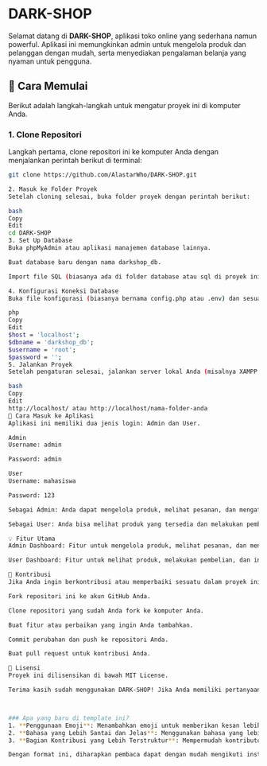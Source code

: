 # DARK-SHOP

Selamat datang di **DARK-SHOP**, aplikasi toko online yang sederhana namun powerful. Aplikasi ini memungkinkan admin untuk mengelola produk dan pelanggan dengan mudah, serta menyediakan pengalaman belanja yang nyaman untuk pengguna.

## 🚀 Cara Memulai

Berikut adalah langkah-langkah untuk mengatur proyek ini di komputer Anda.

### 1. **Clone Repositori**

Langkah pertama, clone repositori ini ke komputer Anda dengan menjalankan perintah berikut di terminal:

```bash
git clone https://github.com/AlastarWho/DARK-SHOP.git

2. Masuk ke Folder Proyek
Setelah cloning selesai, buka folder proyek dengan perintah berikut:

bash
Copy
Edit
cd DARK-SHOP
3. Set Up Database
Buka phpMyAdmin atau aplikasi manajemen database lainnya.

Buat database baru dengan nama darkshop_db.

Import file SQL (biasanya ada di folder database atau sql di proyek ini) untuk membuat tabel-tabel yang diperlukan.

4. Konfigurasi Koneksi Database
Buka file konfigurasi (biasanya bernama config.php atau .env) dan sesuaikan dengan pengaturan database Anda. Contoh pengaturan:

php
Copy
Edit
$host = 'localhost';
$dbname = 'darkshop_db';
$username = 'root';
$password = '';
5. Jalankan Proyek
Setelah pengaturan selesai, jalankan server lokal Anda (misalnya XAMPP atau Laragon). Kemudian, buka browser dan akses aplikasi di:

bash
Copy
Edit
http://localhost/ atau http://localhost/nama-folder-anda
🔑 Cara Masuk ke Aplikasi
Aplikasi ini memiliki dua jenis login: Admin dan User.

Admin
Username: admin

Password: admin

User
Username: mahasiswa

Password: 123

Sebagai Admin: Anda dapat mengelola produk, melihat pesanan, dan mengatur aplikasi.

Sebagai User: Anda bisa melihat produk yang tersedia dan melakukan pembelian.

💡 Fitur Utama
Admin Dashboard: Fitur untuk mengelola produk, melihat pesanan, dan mengelola pengguna.

User Dashboard: Fitur untuk melihat produk, melakukan pembelian, dan interaksi lainnya.

🤝 Kontribusi
Jika Anda ingin berkontribusi atau memperbaiki sesuatu dalam proyek ini, ikuti langkah-langkah berikut:

Fork repositori ini ke akun GitHub Anda.

Clone repositori yang sudah Anda fork ke komputer Anda.

Buat fitur atau perbaikan yang ingin Anda tambahkan.

Commit perubahan dan push ke repositori Anda.

Buat pull request untuk kontribusi Anda.

📝 Lisensi
Proyek ini dilisensikan di bawah MIT License.

Terima kasih sudah menggunakan DARK-SHOP! Jika Anda memiliki pertanyaan atau saran, silakan buka issue di repositori ini. Kami sangat menghargai kontribusi Anda!



### Apa yang baru di template ini?
1. **Penggunaan Emoji**: Menambahkan emoji untuk memberikan kesan lebih hidup dan memudahkan pembaca untuk menemukan bagian penting seperti fitur, instruksi, dan lisensi.
2. **Bahasa yang Lebih Santai dan Jelas**: Menggunakan bahasa yang lebih ringan dan langsung pada intinya, sehingga lebih mudah dipahami oleh orang yang baru pertama kali melihat proyek Anda.
3. **Bagian Kontribusi yang Lebih Terstruktur**: Mempermudah kontributor untuk memahami bagaimana cara berkontribusi ke proyek.

Dengan format ini, diharapkan pembaca dapat dengan mudah mengikuti instruksi dan merasa lebih tertarik untu
